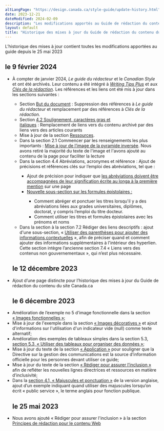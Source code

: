 ```yaml
---
altLangPage: "https://design.canada.ca/style-guide/update-history.html"
date: 2023-12-21
dateModified: 2024-02-09
description: "Les modifications apportés au Guide de rédaction du contenu du site Canada.ca."
layout: default
title: "Historique des mises à jour du Guide de rédaction du contenu du site Canada.ca"
---
```

<p>L’historique des mises à jour contient toutes les modifications apportées au guide depuis le 25 mai 2023</p>
<h2>le 9 février 2024</h2>
<ul class="mrgn-tp-lg">
  <li>À compter de janvier 2024, <cite>Le guide du rédacteur</cite> et le <cite>Canadian Style</cite> et ont été archivés. Leur contenu a été intégré à <span lang=en><a href="https://www.noslangues-ourlanguages.gc.ca/en/writing-tips-plus/index-eng"><i>Writing Tips Plus</i></a></span> et aux <a href="https://www.noslangues-ourlanguages.gc.ca/fr/cles-de-la-redaction/index-fra"><i>Clés de la rédaction</i></a>. Les références et les liens ont été mis à jour dans les sections suivantes&nbsp;:</li>
  <ul>
    <li>Section <a href="/guide-redaction/#but-du-document">But du document</a>&nbsp;:&nbsp;Suppression des références à <i>Le guide du rédacteur</i> et remplacement par des références à <i>Clés de la rédaction.</i></li>
    <li>Section <a href="/guide-redaction/#wp4-2">4.2 Soulignement, caractères gras et italiques</a>&nbsp;:&nbsp;Remplacement de liens vers du contenu archivé par des liens vers des articles courants
    <li>Mise à jour de la section <a href="/guide-redaction/#ressources">Ressources</a>.</li>
  <li>Dans la section 2.1 Commencer par les renseignements les plus importants&nbsp;:&nbsp;<a href="/guide-redaction/#wp2-1">Mise à jour de l’image de la pyramide inversée</a>. Nous avons retiré la majorité du texte de l'image et l'avons ajouté au contenu de la page pour faciliter la lecture</li>
  <li>Dans la section 4.4 Abréviations, acronymes et référence&nbsp;: Ajout de précisions et références clés sur l’emploi des abréviations, tel que&nbsp;:</li>
  <ul>
    <li>Ajout de précision pour indiquer que <a href="/guide-redaction/#wp4-4">les abréviations doivent être accompagnées de leur signification écrite au longa à la première mention</a> sur une page</li>
    <li><a href="/guide-redaction/#wp4-4-2">Nouvelle sous-section sur les formules épistolaires&nbsp;:</a></li>
    <ul>
      <li>Comment abréger et ponctuer les titres lorsqu'il y a des abréviations liées aux grades universitaires, diplômes, doctorat, y compris l’emploi du titre docteur.</li>
      <li>Comment utiliser les titres et formules épistolaires avec les prénoms et noms</li>
    </ul>
  </ul>
  <li>Dans la section à la section 7.2 Rédiger des liens descriptifs&nbsp;:&nbsp;ajout d'une sous-section, &laquo;&nbsp;<a href="https://conception.canada.ca/guide-redaction/#wp7-2-2">Utiliser des parenthèses pour ajouter des informations contextuelles</a>&nbsp;&raquo;, afin de préciser quand et comment ajouter des informations supplémentaires à l'intérieur des hyperlien. Cette section intègre l’ancienne section 7.4 &laquo;&nbsp;Liens vers des contenus non gouvernementaux&nbsp;&raquo;, qui n’est plus nécessaire.</li>
</ul>
<h2>le 12 décembre 2023</h2>
<li>Ajout d’une page distincte pour l’historique des mises à jour du Guide de rédaction du contenu du site Canada.ca</li>
<h2>le 6 décembre 2023</h2>
<li>Amélioration de l’exemple no 5 d’image fonctionnelle dans la section <a href="/guide-redaction/#wp6-1-1">&laquo;&nbsp;Images fonctionnelles&nbsp;&raquo;</a>;</li>
<li>Mise à jour de l'exemple dans la section <a href="/guide-redaction/#wp6-1-2">&laquo;&nbsp;Images décoratives&nbsp;&raquo;</a> et ajout d'informations sur l'utilisation d'un indicateur vide (null) comme texte alternatif;</li>
<li>Amélioration des exemples de tableaux simples dans la section 5.3, <a href="/guide-redaction/#wp5-3">section 5.3, &laquo;&nbsp;Utiliser des tableaux pour organiser des données&nbsp;&raquo;</a>;</li>
<li>Mise à jour du texte de la section <a href="/guide-redaction/#toc3">&laquo;&nbsp;Application&nbsp;&raquo;</a> pour souligner que la Directive sur la gestion des communications est la source d’information officielle pour les personnes devant utiliser ce guide;</li>
<li>Mise à jour du texte de la section <a href="/guide-redaction/#wp1-2-1b">&laquo;&nbsp;Rédiger pour assurer l’inclusion&nbsp;&raquo;</a> afin de refléter les nouvelles lignes directrices et ressources en matière d’inclusivité;</li>
<li>Dans la <a href="/guide-redaction/#wp4-1">section 4.1, &laquo;&nbsp;Majuscules et ponctuation&nbsp;&raquo;</a> de la version anglaise, ajout d’un exemple indiquant quand utiliser des majuscules lorsqu’on écrit &laquo;&nbsp;public service&nbsp;&raquo;, le terme anglais pour fonction publique.</li>
<h2>le 25 mai 2023</h2>
<li>Nous avons ajouté &laquo;&nbsp;Rédiger pour assurer l'inclusion&nbsp;&raquo; à la section <a href="/guide-redaction/#toc5">Principes de rédaction pour le contenu Web</a></li>
